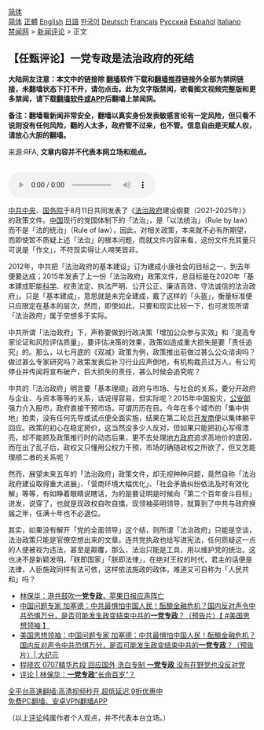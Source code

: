  <!-- 面包屑导航 --> <div class="breadcrumb"><!-- GTranslate: https://gtranslate.io/ -->  <div class="switcher notranslate">  <div class="selected">  <a href="#" onclick="return false;"> 简体</a>  </div>  <div class="option">  <a href="https://www.bannedbook.org" onclick="doGTranslate('zh-CN|zh-CN');jQuery('div.switcher div.selected a').html(jQuery(this).html());return false;" title="简体中文" class="nturl selected"> 简体</a>  <a href="https://www.bannedbook.org/zh-tw/" onclick="doGTranslate('zh-CN|zh-TW');jQuery('div.switcher div.selected a').html(jQuery(this).html());return false;" title="繁體中文" class="nturl"> 正體</a>  <a href="https://www.bannedbook.org/en/" onclick="doGTranslate('zh-CN|en');jQuery('div.switcher div.selected a').html(jQuery(this).html());return false;" title="English" class="nturl"> English</a>  <a href="https://www.bannedbook.org/ja/" onclick="doGTranslate('zh-CN|ja');jQuery('div.switcher div.selected a').html(jQuery(this).html());return false;" title="日本語" class="nturl"> 日語</a>  <a href="https://www.bannedbook.org/ko/" onclick="doGTranslate('zh-CN|ko');jQuery('div.switcher div.selected a').html(jQuery(this).html());return false;" title="한국어" class="nturl"> 한국어</a>  <a href="https://www.bannedbook.org/de/" onclick="doGTranslate('zh-CN|de');jQuery('div.switcher div.selected a').html(jQuery(this).html());return false;" title="Deutsch" class="nturl"> Deutsch</a>  <a href="https://www.bannedbook.org/fr/" onclick="doGTranslate('zh-CN|fr');jQuery('div.switcher div.selected a').html(jQuery(this).html());return false;" title="Français" class="nturl"> Français</a>  <a href="https://www.bannedbook.org/ru/" onclick="doGTranslate('zh-CN|ru');jQuery('div.switcher div.selected a').html(jQuery(this).html());return false;" title="Русский" class="nturl"> Русский</a>  <a href="https://www.bannedbook.org/es/" onclick="doGTranslate('zh-CN|es');jQuery('div.switcher div.selected a').html(jQuery(this).html());return false;" title="Español" class="nturl"> Español</a>  <a href="https://www.bannedbook.org/it/" onclick="doGTranslate('zh-CN|it');jQuery('div.switcher div.selected a').html(jQuery(this).html());return false;" title="Italiano" class="nturl"> Italiano</a>  </div>  </div>      <div class='breadcrumb-sub'><!-- Breadcrumb NavXT 6.3.0 --> <a href="https://www.bannedbook.org/" class="home">禁闻网</a> &gt; <a href="https://www.bannedbook.org/bnews/comments/" class="category">新闻评论</a> &gt; 正文</div></div><h2>【任甄评论】一党专政是法治政府的死结</h2> <p class="notice"><b>大陆网友注意：本文中的链接除 <a href="https://github.com/bannedbook/fanqiang" >翻墙</a>软件下载和<a href="https://github.com/killgcd/justmysocks/blob/master/README.md">翻墙推荐</a>链接外全部为禁网链接，未翻墙状态下打不开，请勿点击。此为文字版禁闻，欲看图文视频完整版和更多禁闻，请下载<a href="https://github.com/bannedbook/fanqiang">翻墙软件或APP</a>后翻墙上禁闻网。</p><p>备注：翻墙看新闻非常安全，翻墙以真实身份发表敏感言论有一定风险，但只看不说则没有任何风险，翻的人太多，政府管不过来，也不管。信息自由是天赋人权，请放心大胆的翻墙。</b></p>  <div class="entry"> <p>来源:RFA, <strong>文章内容并不代表本网立场和观点。</strong></p> <p><br /> <audio controls="controls" preload="metadata" src="https://www.rfa.org/cantonese/commentaries/yy/specialcom-08182021094826.html/@@stream" type="audio/mpeg"><br /> </audio></p>  <p><a href="https://www.bannedbook.org/bnews/tag/%e4%b8%ad%e5%85%b1%e4%b8%ad%e5%a4%ae/" class="st_tag internal_tag" rel="tag" title="标签 中共中央 下的日志">中共中央</a>、<a href="https://www.bannedbook.org/bnews/tag/%e5%9b%bd%e5%8a%a1%e9%99%a2/" class="st_tag internal_tag" rel="tag" title="标签 国务院 下的日志">国务院</a>于8月11日共同发表了《<a href="https://www.bannedbook.org/bnews/tag/%e6%b3%95%e6%b2%bb/" class="st_tag internal_tag" rel="tag" title="标签 法治 下的日志">法治</a><a href="https://www.bannedbook.org/bnews/tag/%e6%94%bf%e5%ba%9c/" class="st_tag internal_tag" rel="tag" title="标签 政府 下的日志">政府</a>建设纲要（2021-2025年）》的政策文件。<span class='wp_keywordlink_affiliate'><a href="https://www.bannedbook.org/" title="中国" target="_blank">中国</a></span>现行的党国体制下的「法治」，是「以法统治」（Rule by law） 而不是「法的统治」（Rule of law），因此，对相关政策，本来就不必有所期望，而即使暂不质疑上述「法治」的根本问题，而就文件内容来看，这份文件充其量只可说是「作文」，不符现实得让人啼笑皆非。</p> <p>2012年，中共把「法治政府的基本建设」订为建成小康社会的目标之一，到去年便要达成；2015年发表了上一份「法治政府」政策文件，总目标是在2020年「基本建成职能<span class='wp_keywordlink'><a href="https://www.bannedbook.org/forum11/topic309.html" title="禁片：“科学”的棍子" target="_blank">科学</a></span>、权责法定、执法严明、公开公正、廉洁高效、守法诚信的法治政府」。只是「基本建成」，意思就是未完全建成，戴了这样的「头盔」，衡量标准便只应限定在基本的层次，然而，即使如此，只要和现实比较一下，也可发现所谓「法治政府」属于空想多于实际。</p>  <p>中共所谓「法治政府」下，声称要做到行政决策「增加公众参与实效」和「提高专家论证和风险评估质量」，要评估决策的效果，政策如造成重大损失是要「责任追究」的。那么，以七月底的《双减》政策为例，政策推出前做过甚么公众谘询吗？做过甚么专家研究吗？政策发表后补习行业应声倒地，有机构裁员过万人，有公司停业并传闻将宣布破产，巨大损失的责任，甚么时候会追究呢？</p> <p>中共的「法治政府」明言要「基本理顺」政府与市场、与社会的关系，要分开政府与企业、与资本等等的关系，话说得容易，但实际呢？2015年中国股灾，<a href="https://www.bannedbook.org/bnews/tag/%e5%85%ac%e5%ae%89%e9%83%a8/" class="st_tag internal_tag" rel="tag" title="标签 公安部 下的日志">公安部</a>强力介入股市，政府直接干预市场，可谓历历在目。今年在多个城市的「集中供地」拍卖，没有任何先导或试点便全面实施，结果在第二轮后<a href="https://www.bannedbook.org/bnews/tag/%e5%bc%80%e5%8f%91%e5%95%86/" class="st_tag internal_tag" rel="tag" title="标签 开发商 下的日志">开发商</a>便以集体躺平回应。政策的初心在稳定房价，这当然没多少人反对，但如果只能把初心写得漂亮，却不能顾及政策推行时的动态后果，更不去处理<a href="https://www.bannedbook.org/bnews/tag/%E5%9C%B0%E6%96%B9%E6%94%BF%E5%BA%9C/" class="st_tag internal_tag" rel="tag" title="标签 地方政府 下的日志">地方政府</a>追求高地价的底因，而在出了乱子后，政权又只懂用公权力干预，市场的确随政权之所欲了，但又怎能理顺二者的关系呢？</p>  <p>然而，展望未来五年的「法治政府」政策文件，却无视种种问题，竟然自称「法治政府建设取得重大进展」、「营商环境大幅优化」、「社会矛盾纠纷依法及时有效化解」等等，有如睁着眼睛说瞎话，为的是要证明是时候向「第二个百年奋斗目标」进发，说穿了，也就是现政权自吹自擂，现领袖英明领导，就算到了中共与政府换届之年，任满十年也不必退位。</p> <p>其实，如果没有解开「党的全面领导」这个结，则所谓「法治政府」只能是空谈，法治政策只能是官僚空想出来的文章。连共党执政也给写进宪法，任何质疑这一点的人便被视为违法，甚至是颠覆，那么，法治只能是工具，用以维护党的统治。这也决不是新颖发明，「朕即国家」「朕即法律」，在绝对王权的时代，君主的话便是法律，人臣施政同样有法可依，这样依法施政的政体，难道又可自称为「人民共和」吗？</p>  <ul class='op-related-articles' title='相关阅读'> <li><a href='https://www.bannedbook.org/bnews/baitai/20210808/1602547.html' target='_blank'>林保华：港共鼓吹<b>一党专政</b>，苹果日报应声阵亡</a></li> <li><a href='https://www.bannedbook.org/bnews/bannedvideo/20210726/1594245.html' target='_blank'>中国问题专家 加塞德：中共最惧怕中国人民！酝酿金融危机？国内反对声令中共恐惧万分，是否可能发生政变结束中共的<b>一党专政</b>？（预告片）【 #美国思想领袖 】</a></li> <li><a href='https://www.bannedbook.org/bnews/cbnews/20210726/1594234.html' target='_blank'>美国思想领袖：中国问题专家 加塞德：中共最惧怕中国人民！酝酿金融危机？国内反对声令中共恐惧万分，是否可能发生政变结束中共的<b>一党专政</b>？（预告片）| 大纪元</a></li> <li><a href='https://www.bannedbook.org/bnews/bannedvideo/20210712/1585285.html' target='_blank'>程晓农 0707精华片段 回应国外 洗白专制 <b>一党专政</b> 没有在野党也没反对党</a></li> <li><a href='https://www.bannedbook.org/bnews/comments/20210701/1578463.html' target='_blank'>评论 | 林保华：<b>一党专政</b>“长命百岁”？</a></li> </ul> <p class="texttj"> <a href="https://github.com/bannedbook/fanqiang/wiki/V2ray%E6%9C%BA%E5%9C%BA" target="_blank">全平台高速翻墙:高清视频秒开,超低延迟,9折优惠中</a><br/> <a href="https://github.com/bannedbook/fanqiang/wiki/%E7%A6%81%E9%97%BB%E7%BD%91%E5%AE%89%E5%8D%93%E7%BF%BB%E5%A2%99%E6%96%B0%E9%97%BBAPP" target="_blank">免费PC翻墙、安卓VPN翻墙APP</a></p><p>（以上<span class='wp_keywordlink_affiliate'><a href="https://www.bannedbook.org/bnews/comments/" title="新闻评论" target="_blank">评论</a></span>纯属作者个人观点，并不代表本台立场。）</p><a name='sharetosocial'></a>  <div style="margin-bottom:5px;padding-bottom:5px;clear:both"> <div id="archive-pix-1" class="banner-ads"> <!-- AuctionX Display platform tag START --> <div id="26318x728x90x621x_ADSLOT2" clicktrack="%%CLICK_URL_ESC%%"></div> <!-- AuctionX Display platform tag END --> </div> <div id="archive-pix-2" class="banner-ads"> <!-- AuctionX Display platform tag START --> <div id="26315x300x250x621x_ADSLOT2" clicktrack="%%CLICK_URL_ESC%%"></div> <!-- AuctionX Display platform tag END --> </div> </div>  <div id="archive-pix-1" class="banner-ads"> <!-- AuctionX Display platform tag START --> <div id="26318x728x90x621x_ADSLOT3" clicktrack="%%CLICK_URL_ESC%%"></div> <!-- AuctionX Display platform tag END --> </div> </div><!--END ENTRY--> 